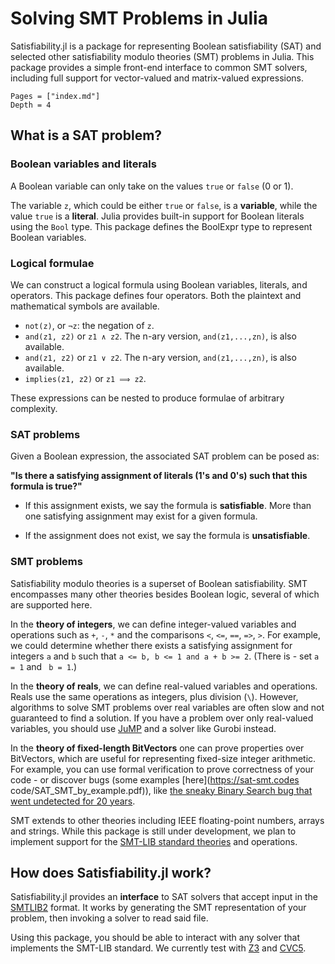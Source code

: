 # Solving SMT Problems in Julia
Satisfiability.jl is a package for representing Boolean satisfiability (SAT) and selected other satisfiability modulo theories (SMT) problems in Julia. This package provides a simple front-end interface to common SMT solvers, including full support for vector-valued and matrix-valued expressions.

```@contents
Pages = ["index.md"]
Depth = 4
```

## What is a SAT problem?
### Boolean variables and literals
A Boolean variable can only take on the values `true` or `false` (0 or 1).

The variable `z`, which could be either `true` or `false`, is a **variable**, while the value `true` is a **literal**. Julia provides built-in support for Boolean literals using the `Bool` type. This package defines the BoolExpr type to represent Boolean variables.

### Logical formulae
We can construct a logical formula using Boolean variables, literals, and operators. This package defines four operators. Both the plaintext and mathematical symbols are available.

* `not(z)`, or `¬z`: the negation of `z`.
* `and(z1, z2)` or `z1 ∧ z2`. The n-ary version, `and(z1,...,zn)`, is also available.
* `and(z1, z2)` or `z1 ∨ z2`. The n-ary version, `and(z1,...,zn)`, is also available.
* `implies(z1, z2)` or `z1 ⟹ z2`.

These expressions can be nested to produce formulae of arbitrary complexity.

### SAT problems
Given a Boolean expression, the associated SAT problem can be posed as:

**"Is there a satisfying assignment of literals (1's and 0's) such that this formula is true?"**

* If this assignment exists, we say the formula is **satisfiable**. More than one satisfying assignment may exist for a given formula.

* If the assignment does not exist, we say the formula is **unsatisfiable**.

### SMT problems
Satisfiability modulo theories is a superset of Boolean satisfiability. SMT encompasses many other theories besides Boolean logic, several of which are supported here.

In the **theory of integers**, we can define integer-valued variables and operations such as `+`, `-`, `*` and the comparisons `<`, `<=`, `==`, `=>`, `>`. For example, we could determine whether there exists a satisfying assignment for integers `a` and `b` such that `a <= b, b <= 1 and a + b >= 2`. (There is - set `a = 1` and ` b = 1`.)

In the **theory of reals**, we can define real-valued variables and operations. Reals use the same operations as integers, plus division (`\`). However, algorithms to solve SMT problems over real variables are often slow and not guaranteed to find a solution. If you have a problem over only real-valued variables, you should use [JuMP](https://jump.dev/) and a solver like Gurobi instead.

In the **theory of fixed-length BitVectors** one can prove properties over BitVectors, which are useful for representing fixed-size integer arithmetic. For example, you can use formal verification to prove correctness of your code - or discover bugs (some examples [here](https://sat-smt.codes code/SAT_SMT_by_example.pdf)), like [the sneaky Binary Search bug that went undetected for 20 years](https://thebittheories.com/the-curious-case-of-binary-search-the-famous-bug-that-remained-undetected-for-20-years-973e89fc212?gi=5adc69f5db4d).

SMT extends to other theories including IEEE floating-point numbers, arrays and strings. While this package is still under development, we plan to implement support for the [SMT-LIB standard theories](http://smtlib.cs.uiowa.edu/theories.shtml) and operations.

## How does Satisfiability.jl work?
Satisfiability.jl provides an **interface** to SAT solvers that accept input in the [SMTLIB2](http://www.smtlib.org/) format. It works by generating the SMT representation of your problem, then invoking a solver to read said file.

Using this package, you should be able to interact with any solver that implements the SMT-LIB standard. We currently test with [Z3](https://microsoft.github.io/z3guide/) and [CVC5](https://cvc5.github.io/).
